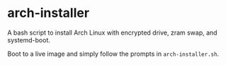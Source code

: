 # arch-installer

A bash script to install Arch Linux with encrypted drive, zram swap, and systemd-boot. 

Boot to a live image and simply follow the prompts in `arch-installer.sh`.
